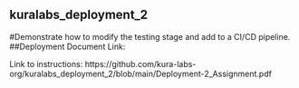 
## kuralabs_deployment_2
#Demonstrate how to modify the testing stage and add to a CI/CD pipeline.
##Deployment Document Link:
<p> Link to instructions: https://github.com/kura-labs-org/kuralabs_deployment_2/blob/main/Deployment-2_Assignment.pdf </p>
    
    
